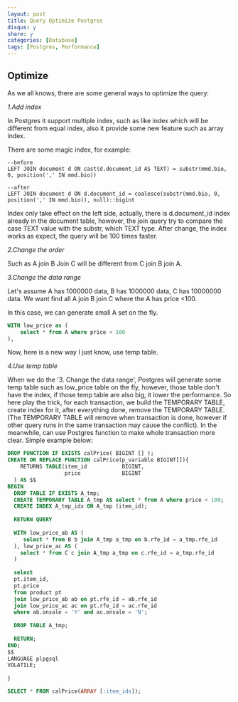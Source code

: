 ```yaml
---
layout: post
title: Query Optimize Postgres
disqus: y
share: y
categories: [Database]
tags: [Postgres, Performance]
---
```


Optimize
----------

As we all knows, there are some general ways to optimize the query:

*1.Add index*

In Postgres it support multiple index, such as like index which will be different from equal index, also it provide some new feature such as array index.

There are some magic index, for example:
~~~
--before
LEFT JOIN document d ON cast(d.document_id AS TEXT) = substr(mmd.bio, 0, position(',' IN mmd.bio))
~~~

~~~
--after
LEFT JOIN document d ON d.document_id = coalesce(substr(mmd.bio, 0, position(',' IN mmd.bio)), null)::bigint
~~~
Index only take effect on the left side, actually, there is d.document_id index already in the document table, however, the join query try to compare the case TEXT value with the substr, which TEXT type. After change, the index works as expect, the query will be 100 times faster.

*2.Change the order*

Such as A join B Join C will be different from C join B join A.

*3.Change the data range*

Let's assume A has 1000000 data, B has 1000000 data, C has 10000000 data. We want find all A join B join C where the A has price <100.

In this case, we can generate small A set on the fly.
~~~sql
WITH low_price as (
    select * from A where price < 100
),
~~~

Now, here is a new way I just know, use temp table.

*4.Use temp table*

When we do the '3. Change the data range', Postgres will generate some temp table such as low_price table on the fly, however, those table don't have the index, if those temp table are also big, it lower the performance. So here play the trick, for each transaction, we build the TEMPORARY TABLE, create index for it, after everything done, remove the TEMPORARY TABLE. (The TEMPORARY TABLE will remove when transaction is done, however if other query runs in the same transaction may cause the conflict). In the meanwhile, can use Postgres function to make whole transaction more clear. Simple example below:

~~~sql
DROP FUNCTION IF EXISTS calPrice( BIGINT [] );
CREATE OR REPLACE FUNCTION calPrice(p_variable BIGINT[]){
	RETURNS TABLE(item_id           BIGINT, 
				  price             BIGINT
  ) AS $$
BEGIN
  DROP TABLE IF EXISTS A_tmp;	
  CREATE TEMPORARY TABLE A_tmp AS select * from A where price < 100;
  CREATE INDEX A_tmp_idx ON A_tmp (item_id);
  
  RETURN QUERY 
  
  WITH low_price_ab AS (
     select * from B b join A_tmp a_tmp on b.rfe_id = a_tmp.rfe_id
  ), low_price_ac AS (
	select * from C c join A_tmp a_tmp on c.rfe_id = a_tmp.rfe_id
  )
  
  select 
  pt.item_id,
  pt.price
  from product pt
  join low_price_ab ab on pt.rfe_id = ab.rfe_id
  join low_price_ac ac on pt.rfe_id = ac.rfe_id
  where ab.onsale = 'Y' and ac.onsale = 'N';
  
  DROP TABLE A_tmp;
  
  RETURN;
END;
$$
LANGUAGE plpgsql
VOLATILE;
  
}

SELECT * FROM calPrice(ARRAY [:item_ids]);
~~~
